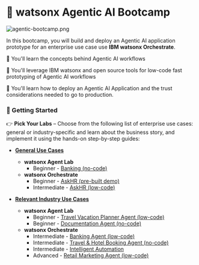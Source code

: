 # 🤖 watsonx Agentic AI Bootcamp

![agentic-bootcamp.png](./images/agentic-bootcamp.png)

In this bootcamp, you will build and deploy an Agentic AI application prototype for an enterprise use case use **IBM watsonx Orchestrate**.

🚀 You'll learn the concepts behind Agentic AI workflows

🚀 You'll leverage IBM watsonx and open source tools for low-code fast prototyping of Agentic AI workflows

🚀 You'll learn how to deploy an Agentic AI Application and the trust considerations needed to go to production.

###  📌 Getting Started
👉 **Pick Your Labs** – Choose from the following list of enterprise use cases: general or industry-specific and learn about the business story, and implement it using the hands-on step-by-step guides:

- [**General Use Cases**](./general-use-cases/)
    - **watsonx Agent Lab**
        - Beginner - [Banking (no-code)](./industrial-use-cases/watsonx.ai-AgentLab/banking/)
    - **watsonx Orchestrate**
        - Beginner - [AskHR (pre-built demo)](./general-use-cases/orchestrate/AskHR-clickthu/README.md)
        - Intermediate - [AskHR (low-code)](./general-use-cases/orchestrate/AskHR-wxo/README.md)

- [**Relevant Industry Use Cases**](./industrial-use-cases/)
    - **watsonx Agent Lab**
        - Beginner - [Travel Vacation Planner Agent (low-code)](./industrial-use-cases/watsonx.ai-AgentLab/travel/)
        - Beginner - [Documentation Agent (no-code)](./industrial-use-cases/watsonx.ai-AgentLab/Documentation-Agent)
    - **watsonx Orchestrate**
        - Intermediate - [Banking Agent (low-code)](./industrial-use-cases/orchestrate/banking_low-code)
        - Intermediate - [Travel & Hotel Booking Agent (no-code)](./industrial-use-cases/orchestrate/travel/)
        - Intermediate - [Intelligent Automation](./industrial-use-cases/orchestrate/intelligent-assistant/README.md)
        - Advanced - [Retail Marketing Agent (low-code)](./industrial-use-cases/orchestrate/retail/)
